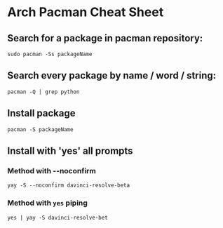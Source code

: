 # Arch Pacman Cheat Sheet

## Search for a package in pacman repository:
```sudo pacman -Ss packageName```

## Search every package by name / word / string:
```pacman -Q | grep python```

## Install package
```pacman -S packageName```

## Install with 'yes' all prompts
### Method with --noconfirm
```yay -S --noconfirm davinci-resolve-beta```

### Method with `yes` piping
```yes | yay -S davinci-resolve-bet```

